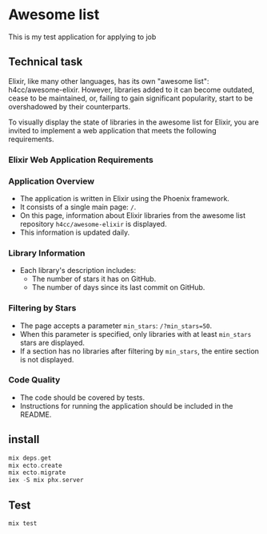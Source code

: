 # Awesome list
This is my test application for applying to job
## Technical task

Elixir, like many other languages, has its own "awesome list": h4cc/awesome-elixir. 
However, libraries added to it can become outdated, cease to be maintained, or, failing to gain significant popularity, start to be overshadowed by their counterparts.

To visually display the state of libraries in the awesome list for Elixir, you are invited to implement a web application that meets the following requirements.
### Elixir Web Application Requirements

### Application Overview
- The application is written in Elixir using the Phoenix framework.
- It consists of a single main page: `/`.
- On this page, information about Elixir libraries from the awesome list repository `h4cc/awesome-elixir` is displayed.
- This information is updated daily.

### Library Information
- Each library's description includes:
  - The number of stars it has on GitHub.
  - The number of days since its last commit on GitHub.

### Filtering by Stars
- The page accepts a parameter `min_stars`: `/?min_stars=50`.
- When this parameter is specified, only libraries with at least `min_stars` stars are displayed.
- If a section has no libraries after filtering by `min_stars`, the entire section is not displayed.

### Code Quality
- The code should be covered by tests.
- Instructions for running the application should be included in the README.

## install

```elixir
mix deps.get
mix ecto.create
mix ecto.migrate
iex -S mix phx.server

```



## Test

```elixir
mix test

```
